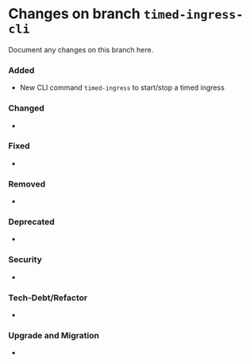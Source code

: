 # Changes on branch `timed-ingress-cli`
Document any changes on this branch here.
### Added
- New CLI command `timed-ingress` to start/stop a timed ingress

### Changed
- 

### Fixed
- 

### Removed
- 

### Deprecated
- 

### Security
- 

### Tech-Debt/Refactor
- 

### Upgrade and Migration
- 

